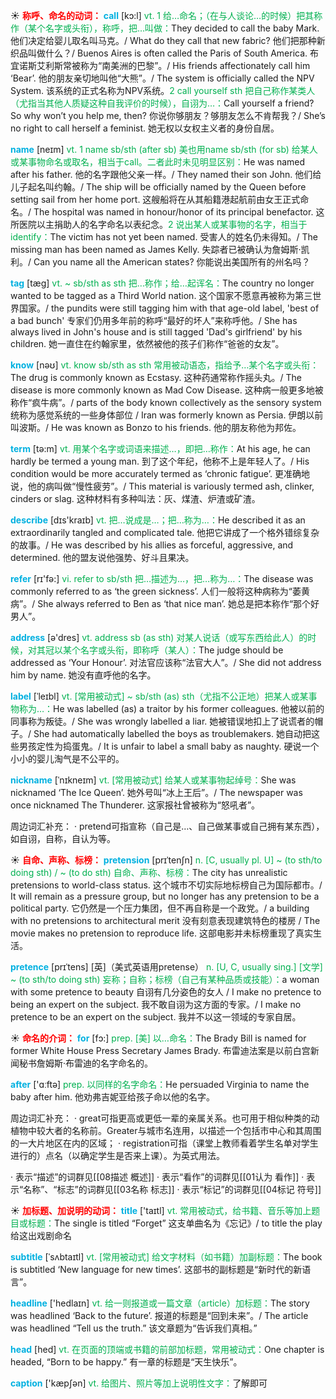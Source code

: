 ☀ <font color="red">**称呼、命名的动词：**</font>
<font color="sky blue">**call**</font> [kɔ:l] 
<font color="#00b050">vt. 1 给…命名；（在与人谈论…的时候）把其称作（某个名字或头衔），称呼，把…叫做：</font>They decided to call the baby Mark. 他们决定给婴儿取名叫马克。/ What do they call that new fabric? 他们把那种新织品叫做什么？/ Buenos Aires is often called the Paris of South America. 布宜诺斯艾利斯常被称为“南美洲的巴黎”。/ His friends affectionately call him ‘Bear’. 他的朋友亲切地叫他“大熊”。/ The system is officially called the NPV System. 该系统的正式名称为NPV系统。<font color="#00b050">2 call yourself sth 把自己称作某类人（尤指当其他人质疑这种自我评价的时候），自诩为…：</font>Call yourself a friend? So why won’t you help me, then? 你说你够朋友？够朋友怎么不肯帮我？/ She’s no right to call herself a feminist. 她无权以女权主义者的身份自居。

<font color="sky blue">**name**</font> [neɪm] 
<font color="#00b050">vt. 1 name sb/sth (after sb) 美也用name sb/sth (for sb) 给某人或某事物命名或取名，相当于call。二者此时未见明显区别：</font>He was named after his father. 他的名字跟他父亲一样。/ They named their son John. 他们给儿子起名叫约翰。/ The ship will be officially named by the Queen before setting sail from her home port. 这艘船将在从其船籍港起航前由女王正式命名。/ The hospital was named in honour/honor of its principal benefactor. 这所医院以主捐助人的名字命名以表纪念。<font color="#00b050">2 说出某人或某事物的名字，相当于identify：</font>The victim has not yet been named. 受害人的姓名仍未得知。/ The missing man has been named as James Kelly. 失踪者已被确认为詹姆斯·凯利。/ Can you name all the American states? 你能说出美国所有的州名吗？
           
<font color="sky blue">**tag**</font> [tæg]
<font color="#00b050">vt. ~ sb/sth as sth 把…称作；给…起诨名：</font>The country no longer wanted to be tagged as a Third World nation. 这个国家不愿意再被称为第三世界国家。/ the pundits were still tagging him with that age-old label, 'best of a bad bunch' 专家们仍用多年前的称呼“最好的坏人”来称呼他。/ She has always lived in John's house and is still tagged 'Dad's girlfriend' by his children. 她一直住在约翰家里，依然被他的孩子们称作“爸爸的女友”。

<font color="sky blue">**know**</font> [nəʊ] 
<font color="#00b050">vt. know sb/sth as sth 常用被动语态，指给予…某个名字或头衔：</font>The drug is commonly known as Ecstasy. 这种药通常称作摇头丸。/ The disease is more commonly known as Mad Cow Disease. 这种病一般更多地被称作“疯牛病”。/ parts of the body known collectively as the sensory system 统称为感觉系统的一些身体部位 / Iran was formerly known as Persia. 伊朗以前叫波斯。/ He was known as Bonzo to his friends. 他的朋友称他为邦佐。

<font color="sky blue">**term**</font> [tə:m] 
<font color="#00b050">vt. 用某个名字或词语来描述…，即把…称作：</font>At his age, he can hardly be termed a young man. 到了这个年纪，他称不上是年轻人了。/ His condition would be more accurately termed as ‘chronic fatigue’. 更准确地说，他的病叫做“慢性疲劳”。/ This material is variously termed ash, clinker, cinders or slag. 这种材料有多种叫法：灰、煤渣、炉渣或矿渣。

<font color="sky blue">**describe**</font> [dɪs'kraɪb] 
<font color="#00b050">vt. 把…说成是…；把…称为…：</font>He described it as an extraordinarily tangled and complicated tale. 他把它讲成了一个格外错综复杂的故事。/ He was described by his allies as forceful, aggressive, and determined. 他的盟友说他强势、好斗且果决。

<font color="sky blue">**refer**</font> [rɪ'fə:] 
<font color="#00b050">vi. refer to sb/sth 把…描述为…，把…称为…：</font>The disease was commonly referred to as ‘the green sickness’. 人们一般将这种病称为“萎黄病”。/ She always referred to Ben as ‘that nice man’. 她总是把本称作“那个好男人”。

<font color="sky blue">**address**</font> [ə'dres] 
<font color="#00b050">vt. address sb (as sth) 对某人说话（或写东西给此人）的时候，对其冠以某个名字或头衔，即称呼（某人）：</font>The judge should be addressed as ‘Your Honour’. 对法官应该称“法官大人”。/ She did not address him by name. 她没有直呼他的名字。

<font color="sky blue">**label**</font> [ˈleɪbl]
<font color="#00b050">vt. [常用被动式] ~ sb/sth (as) sth（尤指不公正地）把某人或某事物称为…：</font>He was labelled (as) a traitor by his former colleagues. 他被以前的同事称为叛徒。/ She was wrongly labelled a liar. 她被错误地扣上了说谎者的帽子。/ She had automatically labelled the boys as troublemakers. 她自动把这些男孩定性为捣蛋鬼。/ It is unfair to label a small baby as naughty. 硬说一个小小的婴儿淘气是不公平的。

<font color="sky blue">**nickname**</font> [ˈnɪkneɪm]
<font color="#00b050">vt. [常用被动式] 给某人或某事物起绰号：</font>She was nicknamed ‘The Ice Queen’. 她外号叫“冰上王后”。/ The newspaper was once nicknamed The Thunderer. 这家报社曾被称为“怒吼者”。

周边词汇补充：
· pretend可指宣称（自己是…、自己做某事或自己拥有某东西），如自诩，自称，自认为等。

☀ <font color="red">**自命、声称、标榜：**</font>
<font color="sky blue">**pretension**</font> [prɪˈtenʃn]
<font color="#00b050">n. [C, usually pl. U] ~ (to sth/to doing sth) / ~ (to do sth) 自命、声称、标榜：</font>The city has unrealistic pretensions to world-class status. 这个城市不切实际地标榜自己为国际都市。/ It will remain as a pressure group, but no longer has any pretension to be a political party. 它仍然是一个压力集团，但不再自称是一个政党。/ a building with no pretensions to architectural merit 没有刻意表现建筑特色的楼房 / The movie makes no pretension to reproduce life. 这部电影并未标榜重现了真实生活。
           
<font color="sky blue">**pretence**</font> [prɪˈtens] [英]（美式英语用pretense）
<font color="#00b050">n. [U, C, usually sing.] [文学] ~ (to sth/to doing sth) 妄称；自称；标榜（自己有某种品质或技能）：</font>a woman with some pretence to beauty 自诩有几分姿色的女人 / I make no pretence to being an expert on the subject. 我不敢自诩为这方面的专家。/ I make no pretence to be an expert on the subject. 我并不以这一领域的专家自居。

☀ <font color="red">**命名的介词：**</font>
<font color="sky blue">**for**</font> [fɔ:] 
<font color="#00b050">prep. [美] 以…命名：</font>The Brady Bill is named for former White House Press Secretary James Brady. 布雷迪法案是以前白宫新闻秘书詹姆斯·布雷迪的名字命名的。

<font color="sky blue">**after**</font> ['ɑːftə] 
<font color="#00b050">prep. 以同样的名字命名：</font>He persuaded Virginia to name the baby after him. 他劝弗吉妮亚给孩子命以他的名字。

周边词汇补充：
· great可指更高或更低一辈的亲属关系。也可用于相似种类的动植物中较大者的名称前。Greater与城市名连用，以描述一个包括市中心和其周围的一大片地区在内的区域；
· registration可指（课堂上教师看着学生名单对学生进行的）点名（以确定学生是否来上课）。为英式用法。

· 表示“描述”的词群见[[08描述 概述]]
· 表示“看作”的词群见[[01认为 看作]]
· 表示“名称”、“标志”的词群见[[03名称 标志]]
· 表示“标记”的词群见[[04标记 符号]]

☀ <font color="red">**加标题、加说明的动词：**</font>
<font color="sky blue">**title**</font> ['taɪtl] 
<font color="#00b050">vt. 常用被动式，给书籍、音乐等加上题目或标题：</font>The single is titled “Forget” 这支单曲名为《忘记》/ to title the play 给这出戏剧命名
           
<font color="sky blue">**subtitle**</font> [ˈsʌbtaɪtl]
<font color="#00b050">vt. [常用被动式] 给文字材料（如书籍）加副标题：</font>The book is subtitled ‘New language for new times’. 这部书的副标题是“新时代的新语言”。

<font color="sky blue">**headline**</font> ['hedlaɪn] 
<font color="#00b050">vt. 给一则报道或一篇文章（article）加标题：</font>The story was headlined ‘Back to the future’. 报道的标题是“回到未来”。/ The article was headlined “Tell us the truth.” 该文章题为“告诉我们真相。”

<font color="sky blue">**head**</font> [hed] 
<font color="#00b050">vt. 在页面的顶端或书籍的前部加标题，常用被动式：</font>One chapter is headed, “Born to be happy.” 有一章的标题是“天生快乐”。

<font color="sky blue">**caption**</font> ['kæpʃən] 
<font color="#00b050">vt. 给图片、照片等加上说明性文字：</font>了解即可

